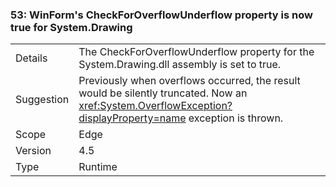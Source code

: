 ### 53: WinForm's CheckForOverflowUnderflow property is now true for System.Drawing

|   |   |
|---|---|
|Details|The CheckForOverflowUnderflow property for the System.Drawing.dll assembly is set to true.|
|Suggestion|Previously when overflows occurred, the result would be silently truncated. Now an <xref:System.OverflowException?displayProperty=name> exception is thrown.|
|Scope|Edge|
|Version|4.5|
|Type|Runtime|

